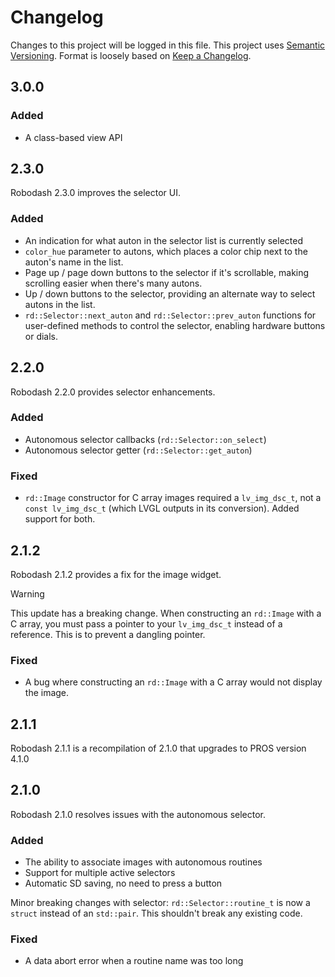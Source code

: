 # Changelog

Changes to this project will be logged in this file. This project uses
[Semantic Versioning](https://semver.org/spec/v2.0.0.html). Format is loosely
based on [Keep a Changelog](https://keepachangelog.com/en/1.1.0/).

## 3.0.0

### Added

- A class-based view API

## 2.3.0

Robodash 2.3.0 improves the selector UI.

### Added

- An indication for what auton in the selector list is currently selected
- `color_hue` parameter to autons, which places a color chip next to the auton's name in the list.
- Page up / page down buttons to the selector if it's scrollable, making scrolling easier when there's many autons.
- Up / down buttons to the selector, providing an alternate way to select autons in the list.
- `rd::Selector::next_auton` and `rd::Selector::prev_auton` functions for user-defined methods to control the selector, enabling hardware buttons or dials.

## 2.2.0

Robodash 2.2.0 provides selector enhancements.

### Added

- Autonomous selector callbacks (`rd::Selector::on_select`)
- Autonomous selector getter (`rd::Selector::get_auton`)

### Fixed

- `rd::Image` constructor for C array images required a `lv_img_dsc_t`, not a `const lv_img_dsc_t` (which LVGL outputs in its conversion). Added support for both.

## 2.1.2

Robodash 2.1.2 provides a fix for the image widget.

> [!WARNING]
>
> This update has a breaking change. When constructing an `rd::Image` with a C
> array, you must pass a pointer to your `lv_img_dsc_t` instead of a reference.
> This is to prevent a dangling pointer.

### Fixed

- A bug where constructing an `rd::Image` with a C array would not display the
  image.

## 2.1.1

Robodash 2.1.1 is a recompilation of 2.1.0 that upgrades to PROS version 4.1.0

## 2.1.0

Robodash 2.1.0 resolves issues with the autonomous selector.

### Added

- The ability to associate images with autonomous routines
- Support for multiple active selectors
- Automatic SD saving, no need to press a button

Minor breaking changes with selector: `rd::Selector::routine_t` is now a
`struct` instead of an `std::pair`. This shouldn't break any existing code.

### Fixed

- A data abort error when a routine name was too long
